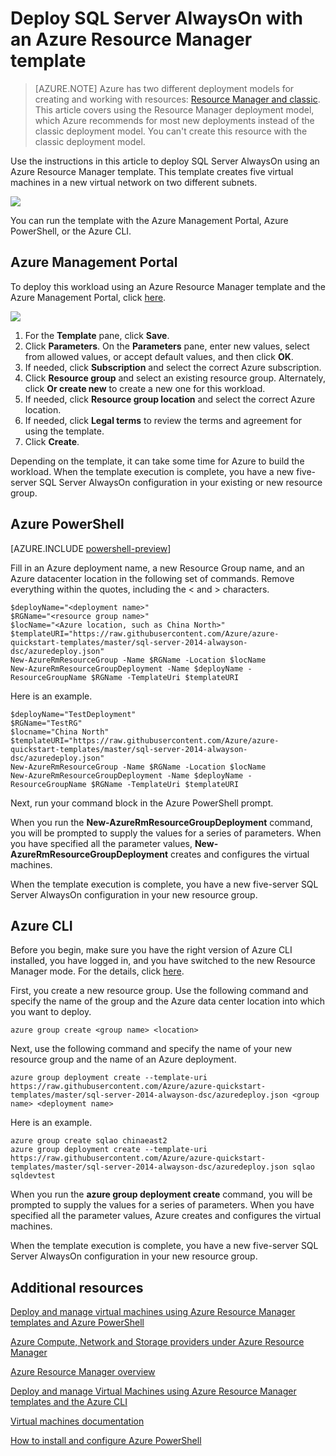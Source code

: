 <!-- deleted in Global -->

<properties
	pageTitle="SQL Server AlwaysOn with Azure Resource Manager template | Azure"
	description="Easily deploy five servers that support SQL Server AlwaysOn with a Resource Manager template and the Azure Management Portal, Azure PowerShell, or the Azure CLI."
	services="virtual-machines"
	documentationCenter=""
	authors="davidmu1"
	manager="timlt"
	editor=""
	tags="azure-resource-manager"/>

<tags
	ms.service="virtual-machines"
	ms.date="10/08/2015"
	wacn.date=""/>

# Deploy SQL Server AlwaysOn with an Azure Resource Manager template

> [AZURE.NOTE] Azure has two different deployment models for creating and working with resources:  [Resource Manager and classic](/documentation/articles/resource-manager-deployment-model/).  This article covers using the Resource Manager deployment model, which Azure recommends for most new deployments instead of the classic deployment model. You can't create this resource with the classic deployment model.

Use the instructions in this article to deploy SQL Server AlwaysOn using an Azure Resource Manager template. This template creates five virtual machines in a new virtual network on two different subnets.

![](./media/virtual-machines-workload-template-sql-alwayson/five-server-sqlao.png)

You can run the template with the Azure Management Portal, Azure PowerShell, or the Azure CLI.

## Azure Management Portal

To deploy this workload using an Azure Resource Manager template and the Azure Management Portal, click [here](https://manage.windowsazure.cn/#create/Microsoft.Template/uri/https%3A%2F%2Fraw.githubusercontent.com%2FAzure%2Fazure-quickstart-templates%2Fmaster%2Fsql-server-2014-alwayson-dsc%2Fazuredeploy.json).

![](./media/virtual-machines-workload-template-sql-alwayson/azure-portal-template.png)

1.	For the **Template** pane, click **Save**.
2.	Click **Parameters**. On the **Parameters** pane, enter new values, select from allowed values, or accept default values, and then click **OK**.
3.	If needed, click **Subscription** and select the correct Azure subscription.
4.	Click **Resource group** and select an existing resource group. Alternately, click **Or create new** to create a new one for this workload.
5.	If needed, click **Resource group location** and select the correct Azure location.
6.	If needed, click **Legal terms** to review the terms and agreement for using the template.
7.	Click **Create**.

Depending on the template, it can take some time for Azure to build the workload. When the template execution is complete, you have a new five-server SQL Server AlwaysOn configuration in your existing or new resource group.

## Azure PowerShell

[AZURE.INCLUDE [powershell-preview](../includes/powershell-preview-inline-include.md)]

Fill in an Azure deployment name, a new Resource Group name, and an Azure datacenter location in the following set of commands. Remove everything within the quotes, including the < and > characters.

	$deployName="<deployment name>"
	$RGName="<resource group name>"
	$locName="<Azure location, such as China North>"
	$templateURI="https://raw.githubusercontent.com/Azure/azure-quickstart-templates/master/sql-server-2014-alwayson-dsc/azuredeploy.json"
	New-AzureRmResourceGroup -Name $RGName -Location $locName
	New-AzureRmResourceGroupDeployment -Name $deployName -ResourceGroupName $RGName -TemplateUri $templateURI

Here is an example.

	$deployName="TestDeployment"
	$RGName="TestRG"
	$locname="China North"
	$templateURI="https://raw.githubusercontent.com/Azure/azure-quickstart-templates/master/sql-server-2014-alwayson-dsc/azuredeploy.json"
	New-AzureRmResourceGroup -Name $RGName -Location $locName
	New-AzureRmResourceGroupDeployment -Name $deployName -ResourceGroupName $RGName -TemplateUri $templateURI

Next, run your command block in the Azure PowerShell prompt.

When you run the **New-AzureRmResourceGroupDeployment** command, you will be prompted to supply the values for a series of parameters. When you have specified all the parameter values, **New-AzureRmResourceGroupDeployment** creates and configures the virtual machines.

When the template execution is complete, you have a new five-server SQL Server AlwaysOn configuration in your new resource group.

## Azure CLI

Before you begin, make sure you have the right version of Azure CLI installed, you have logged in, and you have switched to the new Resource Manager mode. For the details, click [here](/documentation/articles/virtual-machines-deploy-rmtemplates-azure-cli/#getting-ready).

First, you create a new resource group. Use the following command and specify the name of the group and the Azure data center location into which you want to deploy.

	azure group create <group name> <location>

Next, use the following command and specify the name of your new resource group and the name of an Azure deployment.

	azure group deployment create --template-uri https://raw.githubusercontent.com/Azure/azure-quickstart-templates/master/sql-server-2014-alwayson-dsc/azuredeploy.json <group name> <deployment name>

Here is an example.

	azure group create sqlao chinaeast2
	azure group deployment create --template-uri https://raw.githubusercontent.com/Azure/azure-quickstart-templates/master/sql-server-2014-alwayson-dsc/azuredeploy.json sqlao sqldevtest

When you run the **azure group deployment create** command, you will be prompted to supply the values for a series of parameters. When you have specified all the parameter values, Azure creates and configures the virtual machines.

When the template execution is complete, you have a new five-server SQL Server AlwaysOn configuration in your new resource group.


## Additional resources

[Deploy and manage virtual machines using Azure Resource Manager templates and Azure PowerShell](/documentation/articles/virtual-machines-deploy-rmtemplates-powershell/)

[Azure Compute, Network and Storage providers under Azure Resource Manager](/documentation/articles/virtual-machines-azurerm-versus-azuresm/)

[Azure Resource Manager overview](/documentation/articles/resource-group-overview/)

[Deploy and manage Virtual Machines using Azure Resource Manager templates and the Azure CLI](/documentation/articles/virtual-machines-deploy-rmtemplates-azure-cli/)

[Virtual machines documentation](/documentation/services/virtual-machines/)

[How to install and configure Azure PowerShell](/documentation/articles/powershell-install-configure/)
